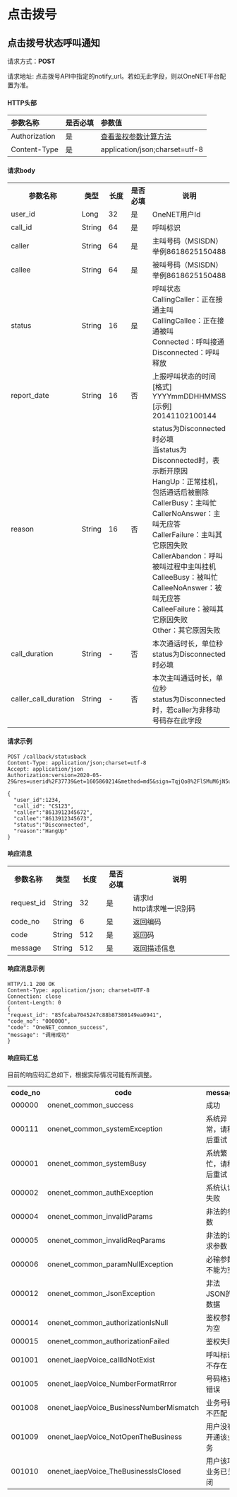 # 点击拨号

## 点击拨号状态呼叫通知

请求方式：**POST**

请求地址: 点击拨号API中指定的notify_url。若如无此字段，则以OneNET平台配置为准。

#### HTTP头部

|参数名称|是否必填|参数值|
|:-|:-|:-|
|Authorization|是|[查看鉴权参数计算方法](/book/api/auth.md)|
|Content-Type|是|application/json;charset=utf-8|


#### 请求body

<table>
<tr><th width="18%">参数名称</th><th width="12%">类型</th><th width="12%">长度</th><th width="12%">是否必填</th><th>说明</th></tr>
<tr><td>user_id</td><td>Long</td><td>32</td><td>是</td><td>OneNET用户Id</td></tr>
<tr><td>call_id</td><td>String</td><td>64</td><td>是</td><td>呼叫标识</td></tr>
<tr><td>caller</td><td>String</td><td>64</td><td>是</td><td>主叫号码（MSISDN）<br>举例8618625150488</td></tr>
<tr><td>callee</td><td>String</td><td>64</td><td>是</td><td>被叫号码（MSISDN）<br>举例8618625150488</td></tr>
<tr><td>status</td><td>String</td><td>16</td><td>是</td><td>呼叫状态<br>CallingCaller：正在接通主叫<br>CallingCallee：正在接通被叫<br>Connected：呼叫接通<br>Disconnected：呼叫释放</td></tr>
<tr><td>report_date</td><td>String</td><td>16</td><td>否</td><td>上报呼叫状态的时间<br>[格式] YYYYmmDDHHMMSS<br>[示例] 20141102100144</td></tr>
<tr><td>reason</td><td>String</td><td>16</td><td>否</td><td>status为Disconnected时必填<br>当status为Disconnected时，表示断开原因<br>HangUp：正常挂机，包括通话后被删除<br>CallerBusy：主叫忙<br>CallerNoAnswer：主叫无应答<br>CallerFailure：主叫其它原因失败<br>CallerAbandon：呼叫被叫过程中主叫挂机<br>CalleeBusy：被叫忙<br>CalleeNoAnswer：被叫无应答<br>CalleeFailure：被叫其它原因失败<br>Other：其它原因失败</td></tr>
<tr><td>call_duration</td><td>String</td><td>-</td><td>否</td><td>本次通话时长，单位秒<br>status为Disconnected时必填</td></tr>
<tr><td>caller_call_duration</td><td>String</td><td>-</td><td>否</td><td>本次主叫通话时长，单位秒<br>status为Disconnected时，若caller为非移动号码存在此字段</td></tr>
</table>

#### 请求示例
    POST /callback/statusback 
    Content-Type: application/json;charset=utf-8
    Accept: application/json
    Authorization:version=2020-05-29&res=userid%2F37739&et=1605860214&method=md5&sign=TqjQo8%2FlSMuM6jN5uLYvPw%3D%3D

    {
      "user_id":1234,
      "call_id": "CS123",
      "caller":"8613912345672",
      "callee":"8613912345673",
      "status":"Disconnected",
      "reason":"HangUp"
    }



#### 响应消息

<table>
<tr><th width="18%">参数名称</th><th width="12%">类型</th><th width="12%">长度</th><th width="12%">是否必填</th><th>说明</th></tr>
<tr><td>request_id</td><td>String</td><td>32</td><td>是</td><td>请求Id<br>http请求唯一识别码</td></tr>
<tr><td>code_no</td><td>String</td><td>6</td><td>是</td><td>返回编码</td></tr>
<tr><td>code</td><td>String</td><td>512</td><td>是</td><td>返回码</td></tr>
<tr><td>message</td><td>String</td><td>512</td><td>是</td><td>返回描述信息</td></tr>
</table>



#### 响应消息示例
    HTTP/1.1 200 OK
    Content-Type: application/json; charset=UTF-8
    Connection: close
    Content-Length: 0
    {
    "request_id": "85fcaba7045247c88b87380149ea0941",
    "code_no": "000000",
    "code": "OneNET_common_success",
    "message": "调用成功"
    }


#### 响应码汇总
目前的响应码汇总如下，根据实际情况可能有所调整。
<table>
<tr><th width="25%">code_no</th><th width="40%">code</th><th>message</th></tr>
<tr><td>000000</td><td>onenet_common_success</td><td>成功</td></tr>
<tr><td>000111</td><td>onenet_common_systemException</td><td>系统异常，请稍后重试</td></tr>
<tr><td>000001</td><td>onenet_common_systemBusy</td><td>系统繁忙，请稍后重试</td></tr>
<tr><td>000002</td><td>onenet_common_authException</td><td>系统认证失败</td></tr>
<tr><td>000004</td><td>onenet_common_invalidParams</td><td>非法的参数</td></tr>
<tr><td>000005</td><td>onenet_common_invalidReqParams</td><td>非法的请求参数</td></tr>
<tr><td>000006</td><td>onenet_common_paramNullException</td><td>必输参数不能为空</td></tr>
<tr><td>000012</td><td>onenet_common_JsonException</td><td>非法JSON的数据</td></tr>
<tr><td>000014</td><td>onenet_common_authorizationIsNull</td><td>鉴权参数为空</td></tr>
<tr><td>000015</td><td>onenet_common_authorizationFailed</td><td>鉴权失败</td></tr>
<tr><td>001001</td><td>onenet_iaepVoice_callIdNotExist</td><td>呼叫标识不存在</td></tr>
<tr><td>001005</td><td>onenet_iaepVoice_NumberFormatRrror</td><td>号码格式错误</td></tr>
<tr><td>001008</td><td>onenet_iaepVoice_BusinessNumberMismatch</td><td>业务号码不匹配</td></tr>
<tr><td>001009</td><td>onenet_iaepVoice_NotOpenTheBusiness</td><td>用户没有开通该业务</td></tr>
<tr><td>001010</td><td>onenet_iaepVoice_TheBusinessIsClosed</td><td>用户该项业务已关闭</td></tr>
</table>